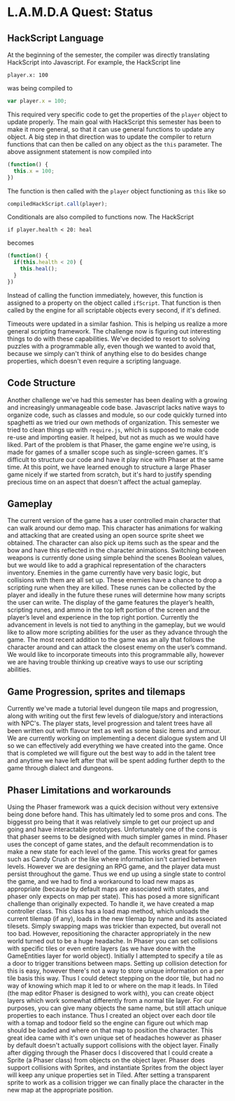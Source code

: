 # L.A.M.D.A Quest:  Status

## HackScript Language

At the beginning of the semester, the compiler was directly translating HackScript into Javascript.  For example, the HackScript line

```
player.x: 100
```

was being compiled to

```js
var player.x = 100;
```

This required very specific code to get the properties of the `player` object to update properly. The main goal with HackScript this semester has been to make it more general, so that it can use general functions to update any object.  A big step in that direction was to update the compiler to return functions that can then be called on any object as the `this` parameter.  The above assignment statement is now compiled into

```js
(function() {
  this.x = 100;
})
```

The function is then called with the `player` object functioning as `this` like so

```js
compiledHackScript.call(player);
```

Conditionals are also compiled to functions now.  The HackScript

```
if player.health < 20: heal
```

becomes

```js
(function() {
  if(this.health < 20) {
    this.heal();
  }
})
```

Instead of calling the function immediately, however, this function is assigned to a property on the object called `ifScript`.  That function is then called by the engine for all scriptable objects every second, if it's defined.

Timeouts were updated in a similar fashion.  This is helping us realize a more general scripting framework.  The challenge now is figuring out interesting things to do with these capabilities.  We've decided to resort to solving puzzles with a programmable ally, even though we wanted to avoid that, because we simply can't think of anything else to do besides change properties, which doesn't even require a scripting language.  

## Code Structure

Another challenge we've had this semester has been dealing with a growing and increasingly unmanageable code base. Javascript lacks native ways to organize code, such as classes and module, so our code quickly turned into spaghetti as we tried our own methods of organization.  This semester we tried to clean things up with `require.js`, which is supposed to make code re-use and importing easier. It helped, but not as much as we would have liked.  Part of the problem is that Phaser, the game engine we're using, is made for games of a smaller scope such as single-screen games.  It's difficult to structure our code and have it play nice with Phaser at the same time.  At this point, we have learned enough to structure a large Phaser game nicely if we started from scratch, but it's hard to justify spending precious time on an aspect that doesn't affect the actual gameplay.

## Gameplay
The current version of the game has a user controlled main character that can walk around our demo map.  This character has animations for walking and attacking that are created using an open source sprite sheet we obtained.  The character can also pick up items such as the spear and the bow and have this reflected in the character animations.  Switching between weapons is currently done using simple behind the scenes Boolean values, but we would like to add a graphical representation of the characters inventory.  Enemies in the game currently have very basic logic, but collisions with them are all set up.  These enemies have a chance to drop a scripting rune when they are killed.  These runes can be collected by the player and ideally in the future these runes will determine how many scripts the user can write.  The display of the game features the player’s health, scripting runes, and ammo in the top left portion of the screen and the player’s level and experience in the top right portion.  Currently the advancement in levels is not tied to anything in the gameplay, but we would like to allow more scripting abilities for the user as they advance through the game.  The most recent addition to the game was an ally that follows the character around and can attack the closest enemy on the user’s command.  We would like to incorporate timeouts into this programmable ally, however we are having trouble thinking up creative ways to use our scripting abilities.


## Game Progression, sprites and tilemaps
Currently we've made a tutorial level dungeon tile maps and progression, along with writing out the first few levels of dialogue/story and interactions with NPC's. The player stats, level progression and talent trees have all been written out with flavour text as well as some basic items and armour. We are currently working on implementing a decent dialogue system and UI so we can effectively add everything we have created into the game. Once that is completed we will figure out the best way to add in the talent tree and anytime we have left after that will be spent adding further depth to the game through dialect and dungeons. 

## Phaser Limitations and workarounds
Using the Phaser framework was a quick decision without very extensive being done before hand. This has ultimately led to some pros and cons. The biggesst pro being that it was relatively simple to get our project up and going and have interactable prototypes. Unfortunately one of the cons is that phaser seems to be designed with much simpler games in mind. Phaser uses the concept of game states, and the default recommendation is to make a new state for each level of the game. This works great for games such as Candy Crush or the like where information isn't carried between levels. However we are designing an RPG game, and the player data must persist throughout the game. Thus we end up using a single state to control the game, and we had to find a workaround to load new maps as appropriate (because by default maps are associated with states, and phaser only expects on map per state). This has posed a more significant challenge than originally expected. To handle it, we have created a map controller class. This class has a load map method, which unloads the current tilemap (if any), loads in the new tilemap by name and its associated tilesets. Simply swapping maps was trickier than expected, but overall not too bad. However, repositioning the character appropriately in the new world turned out to be a huge headache. In Phaser you can set collisions with specific tiles or even entire layers (as we have done with the GameEntities layer for world object). Initially I attempted to specify a tile as a door to trigger transitions between maps. Setting up collision detection for this is easy, however there's not a way to store unique information on a per tile basis this way. Thus I could detect stepping on the door tile, but had no way of knowing which map it led to or where on the map it leads. In Tiled (the map editor Phaser is designed to work with), you can create object layers which work somewhat differently from a normal tile layer. For our purposes, you can give many objects the same name, but still attach unique properties to each instance. Thus I created an object over each door tile with a tomap and todoor field so the engine can figure out which map should be loaded and where on that map to position the character. This great idea came with it's own unique set of headaches however as phaser by default doesn't actually support collisions with the object layer. Finally after digging through the Phaser docs I discovered that I could create a Sprite (a Phaser class) from objects on the object layer. Phaser does support collisions with Sprites, and instantiate Sprites from the object layer will keep any unique properties set in Tiled. After setting a transparent sprite to work as a collision trigger we can finally place the character in the new map at the appropriate position.